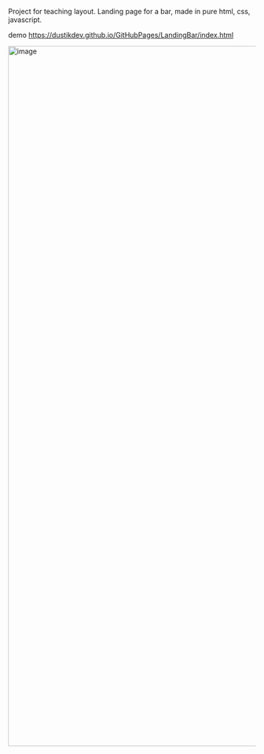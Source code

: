 Project for teaching layout. Landing page for a bar, made in pure html, css, javascript.

demo https://dustikdev.github.io/GitHubPages/LandingBar/index.html

<img width="1422" alt="image" src="https://github.com/Dustikdev/landing/assets/92670124/05bde759-5055-49df-a876-4bedf72148af">
